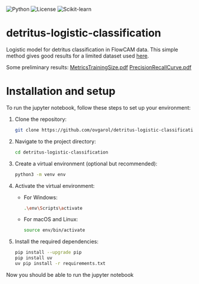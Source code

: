 ![Python](https://img.shields.io/badge/python-3.13-blue.svg)
![License](https://img.shields.io/github/license/ovgarol/detritus-logistic-classification)
![Scikit-learn](https://img.shields.io/badge/scikit--learn-latest-orange.svg)

# detritus-logistic-classification
Logistic model for detritus classification in FlowCAM data.
This simple method gives good results for a limited dataset used [here](https://doi.org/10.1093/plankt/fbac013).

Some preliminary results:
[MetricsTrainingSize.pdf](https://github.com/user-attachments/files/17638719/MetricsTrainingSize.pdf)
[PrecisionRecallCurve.pdf](https://github.com/user-attachments/files/17638723/PrecisionRecallCurve.pdf)

# Installation and setup
To run the jupyter notebook, follow these steps to set up your environment:

1. Clone the repository:
    ```bash
    git clone https://github.com/ovgarol/detritus-logistic-classification.git
    ```

2. Navigate to the project directory:
    ```bash
    cd detritus-logistic-classification
    ```

3. Create a virtual environment (optional but recommended):
    ```bash
    python3 -m venv env
    ```

4. Activate the virtual environment:
    - For Windows:
      ```bash
      .\env\Scripts\activate
      ```
    - For macOS and Linux:
      ```bash
      source env/bin/activate
      ```

5. Install the required dependencies:
    ```bash
    pip install --upgrade pip
    pip install uv
    uv pip install -r requirements.txt
    ```

Now you should be able to run the jupyter notebook

